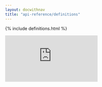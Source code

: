 ```yaml
---
layout: docwithnav
title: "api-reference/definitions"
---
```

<!-- BEGIN MUNGE: UNVERSIONED_WARNING -->


<!-- END MUNGE: UNVERSIONED_WARNING -->
<!-- needed for gh-pages to render html files when imported -->
{% include definitions.html %}

<!-- BEGIN MUNGE: IS_VERSIONED -->
<!-- TAG IS_VERSIONED -->
<!-- END MUNGE: IS_VERSIONED -->


<!-- BEGIN MUNGE: GENERATED_ANALYTICS -->
[![Analytics](https://kubernetes-site.appspot.com/UA-36037335-10/GitHub/docs/api-reference/definitions.md?pixel)]()
<!-- END MUNGE: GENERATED_ANALYTICS -->

